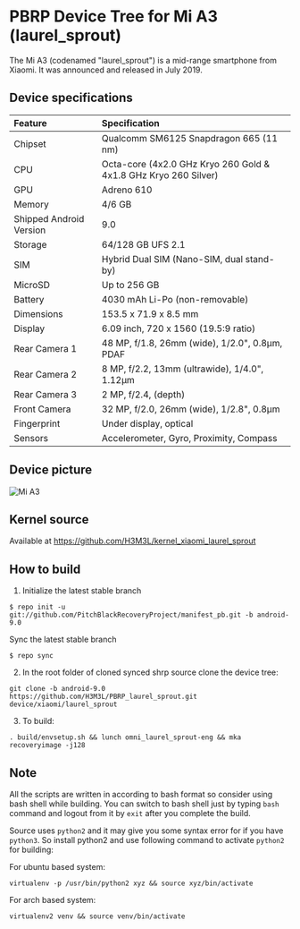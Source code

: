 
# PBRP Device Tree for Mi A3 (laurel_sprout)

The Mi A3 (codenamed "laurel_sprout") is a mid-range smartphone from Xiaomi. It was announced and released in July 2019.

## Device specifications

| Feature                 | Specification                                                   |
| :---------------------- | :---------------------------------------------------------------|
| Chipset                 | Qualcomm SM6125 Snapdragon 665 (11 nm)                          |
| CPU                     | Octa-core (4x2.0 GHz Kryo 260 Gold & 4x1.8 GHz Kryo 260 Silver) |
| GPU                     | Adreno 610                                                      |
| Memory                  | 4/6 GB                                                          |
| Shipped Android Version | 9.0                                                             |
| Storage                 | 64/128 GB UFS 2.1                                               |
| SIM                     | Hybrid Dual SIM (Nano-SIM, dual stand-by)                       |
| MicroSD                 | Up to 256 GB                                                    |
| Battery                 | 4030 mAh Li-Po (non-removable)                                  |
| Dimensions              | 153.5 x 71.9 x 8.5 mm                                           |
| Display                 | 6.09 inch, 720 x 1560 (19.5:9 ratio)                            |
| Rear Camera 1           | 48 MP, f/1.8, 26mm (wide), 1/2.0", 0.8µm, PDAF                  |
| Rear Camera 2           | 8 MP, f/2.2, 13mm (ultrawide), 1/4.0", 1.12µm                   |
| Rear Camera 3           | 2 MP, f/2.4, (depth)                                            |
| Front Camera            | 32 MP, f/2.0, 26mm (wide), 1/2.8", 0.8µm                        |
| Fingerprint             | Under display, optical                                          |
| Sensors                 | Accelerometer, Gyro, Proximity, Compass                         |

## Device picture

![Mi A3](http://i01.appmifile.com/webfile/globalimg/products/pc/mi-a3/specs2.png)

## Kernel source 
Available at https://github.com/H3M3L/kernel_xiaomi_laurel_sprout

## How to build
1. Initialize the latest stable branch
```
$ repo init -u git://github.com/PitchBlackRecoveryProject/manifest_pb.git -b android-9.0
```
   Sync the latest stable branch
```
$ repo sync
```
2. In the root folder of cloned synced shrp source clone the device tree:
```
git clone -b android-9.0 https://github.com/H3M3L/PBRP_laurel_sprout.git device/xiaomi/laurel_sprout
```
3. To build:
```
. build/envsetup.sh && lunch omni_laurel_sprout-eng && mka recoveryimage -j128
```

## Note
All the scripts are written in according to bash format so consider using bash shell while building.
You can switch to bash shell just by typing ```bash``` command and logout from it by ```exit``` after you complete the build.

Source uses ```python2``` and it may give you some syntax error for if you have ```python3```. So install python2 and use following command to activate ```python2``` for building: 

For ubuntu based system: 
```
virtualenv -p /usr/bin/python2 xyz && source xyz/bin/activate
```
For arch based system:
```
virtualenv2 venv && source venv/bin/activate
```
